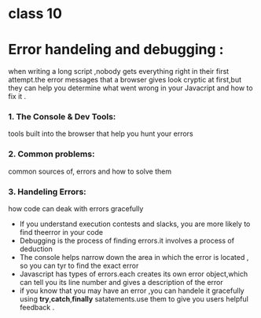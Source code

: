 # class 10 

# Error handeling and debugging :

when writing a long script ,nobody gets everything right in their first attempt.the error messages that a browser gives look cryptic at first,but they can help you determine what went wrong in your Javacript and how to fix it .

### 1. The Console & Dev Tools: 
tools built into the browser that help you hunt your errors
### 2. Common problems: 
common sources of,  errors and how to solve them
### 3. Handeling Errors: 
how code can deak with errors gracefully 



* If you understand execution contests and slacks, you are more likely to find theerror in your code 
* Debugging is the process of finding errors.it involves a process of deduction 
* The console helps narrow down the area in which the error is located , so you can tyr to find the exact error
* Javascript has  types of errors.each creates its own error object,which can tell you its line number and gives a description of the error 
* if you know that you may have an error ,you can handele it gracefully using **try**,**catch**,**finally** satatements.use them to give you users helpful feedback .

